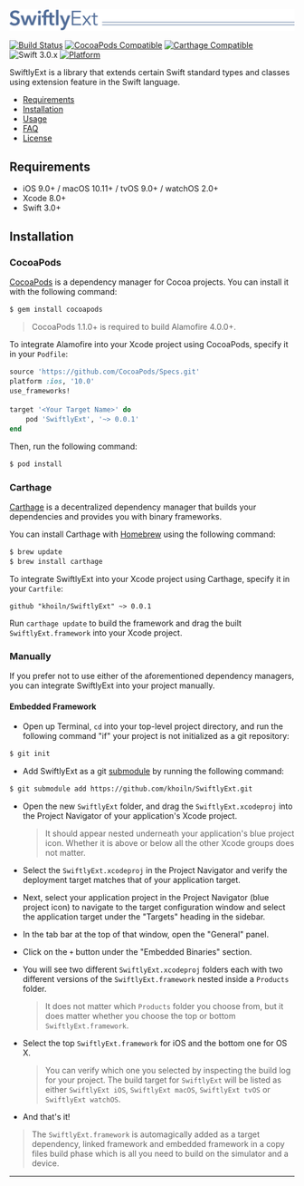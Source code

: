 ![](Logo/logo.png)

[![Build Status](https://travis-ci.org/khoiln/SwiftlyExt.svg?branch=master)](https://travis-ci.org/khoiln/SwiftlyExt)
[![CocoaPods Compatible](https://img.shields.io/cocoapods/v/SwiftlyExt.svg)](https://img.shields.io/cocoapods/v/SwiftlyExt.svg)
[![Carthage Compatible](https://img.shields.io/badge/Carthage-compatible-4BC51D.svg?style=flat)](https://github.com/Carthage/Carthage)
![Swift 3.0.x](https://img.shields.io/badge/Swift-3.0.x-orange.svg)
[![Platform](https://img.shields.io/cocoapods/p/SwiftlyExt.svg?style=flat)](http://cocoadocs.org/docsets/SwiftlyExt)

SwiftlyExt is a library that extends certain Swift standard types and classes using extension feature in the Swift language.  

- [Requirements](#requirements)
- [Installation](#installation)
- [Usage](#usage)
- [FAQ](#faq)
- [License](#license)

## Requirements

- iOS 9.0+ / macOS 10.11+ / tvOS 9.0+ / watchOS 2.0+
- Xcode 8.0+
- Swift 3.0+

## Installation

### CocoaPods

[CocoaPods](http://cocoapods.org) is a dependency manager for Cocoa projects. You can install it with the following command:

```bash
$ gem install cocoapods
```

> CocoaPods 1.1.0+ is required to build Alamofire 4.0.0+.

To integrate Alamofire into your Xcode project using CocoaPods, specify it in your `Podfile`:

```ruby
source 'https://github.com/CocoaPods/Specs.git'
platform :ios, '10.0'
use_frameworks!

target '<Your Target Name>' do
    pod 'SwiftlyExt', '~> 0.0.1'
end
```

Then, run the following command:

```bash
$ pod install
```

### Carthage

[Carthage](https://github.com/Carthage/Carthage) is a decentralized dependency manager that builds your dependencies and provides you with binary frameworks.

You can install Carthage with [Homebrew](http://brew.sh/) using the following command:

```bash
$ brew update
$ brew install carthage
```

To integrate SwiftlyExt into your Xcode project using Carthage, specify it in your `Cartfile`:

```ogdl
github "khoiln/SwiftlyExt" ~> 0.0.1
```

Run `carthage update` to build the framework and drag the built `SwiftlyExt.framework` into your Xcode project.

### Manually

If you prefer not to use either of the aforementioned dependency managers, you can integrate SwiftlyExt into your project manually.

#### Embedded Framework

- Open up Terminal, `cd` into your top-level project directory, and run the following command "if" your project is not initialized as a git repository:

```bash
$ git init
```

- Add SwiftlyExt as a git [submodule](http://git-scm.com/docs/git-submodule) by running the following command:

```bash
$ git submodule add https://github.com/khoiln/SwiftlyExt.git
```

- Open the new `SwiftlyExt` folder, and drag the `SwiftlyExt.xcodeproj` into the Project Navigator of your application's Xcode project.

    > It should appear nested underneath your application's blue project icon. Whether it is above or below all the other Xcode groups does not matter.

- Select the `SwiftlyExt.xcodeproj` in the Project Navigator and verify the deployment target matches that of your application target.
- Next, select your application project in the Project Navigator (blue project icon) to navigate to the target configuration window and select the application target under the "Targets" heading in the sidebar.
- In the tab bar at the top of that window, open the "General" panel.
- Click on the `+` button under the "Embedded Binaries" section.
- You will see two different `SwiftlyExt.xcodeproj` folders each with two different versions of the `SwiftlyExt.framework` nested inside a `Products` folder.

    > It does not matter which `Products` folder you choose from, but it does matter whether you choose the top or bottom `SwiftlyExt.framework`.

- Select the top `SwiftlyExt.framework` for iOS and the bottom one for OS X.

    > You can verify which one you selected by inspecting the build log for your project. The build target for `SwiftlyExt` will be listed as either `SwiftlyExt iOS`, `SwiftlyExt macOS`, `SwiftlyExt tvOS` or `SwiftlyExt watchOS`.

- And that's it!

> The `SwiftlyExt.framework` is automagically added as a target dependency, linked framework and embedded framework in a copy files build phase which is all you need to build on the simulator and a device.

---
